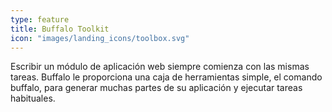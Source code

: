 ```yaml
---
type: feature
title: Buffalo Toolkit
icon: "images/landing_icons/toolbox.svg"
---
```


Escribir un módulo de aplicación web siempre comienza con las mismas tareas. Buffalo le proporciona una caja de herramientas simple, el comando buffalo, para generar muchas partes de su aplicación y ejecutar tareas habituales.